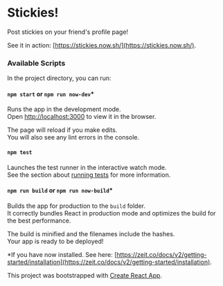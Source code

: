 # Stickies!

Post stickies on your friend's profile page!

See it in action: [https://stickies.now.sh/](https://stickies.now.sh/).

### Available Scripts

In the project directory, you can run:

#### `npm start` or `npm run now-dev`*

Runs the app in the development mode.<br>
Open [http://localhost:3000](http://localhost:3000) to view it in the browser.

The page will reload if you make edits.<br>
You will also see any lint errors in the console.

#### `npm test`

Launches the test runner in the interactive watch mode.<br>
See the section about [running tests](https://facebook.github.io/create-react-app/docs/running-tests) for more information.

#### `npm run build` or `npm run now-build`*

Builds the app for production to the `build` folder.<br>
It correctly bundles React in production mode and optimizes the build for the best performance.

The build is minified and the filenames include the hashes.<br>
Your app is ready to be deployed!

*If you have now installed. See here: [https://zeit.co/docs/v2/getting-started/installation](https://zeit.co/docs/v2/getting-started/installation).

This project was bootstrapped with [Create React App](https://github.com/facebook/create-react-app).
